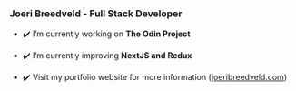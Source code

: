 ### Joeri Breedveld - Full Stack Developer

- ✔️ I’m currently working on **The Odin Project**

- ✔️ I’m currently improving **NextJS and Redux**

- ✔️ Visit my portfolio website for more information ([joeribreedveld.com](https://joeribreedveld.com/))
